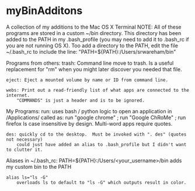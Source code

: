 myBinAdditons
=============

A collection of my additions to the Mac OS X Terminal
NOTE: All of these programs are stored in a custom ~/bin directory.  This directory
has been added to the PATH in my .bash_profile (you may need to add it to .bash_rc if you
are not running OS X).  Too add a directory to the PATH, edit the file ~/.bash_rc
to include the line: "PATH=${PATH}:/Users/srwareham/bin"


Programs from others:
	trash: Command line move to trash. Is a useful replacement for "rm" when you might 
		later discover you needed that file.
		
	eject: Eject a mounted volume by name or ID from command line.
	
	webs: Print out a read-friendly list of what apps are connected to the internet.
		"COMMANDS" is just a header and is to be ignored.
	
	
My Programs:
	run:  uses bash / python logic to open an application in /Applications/
		called as: run "google chrome" ; run "Google ChRoMe" ; run firefox 
		Is case insensitive by design. Multi-word apps require quotes.
		
	des: quickly cd to the desktop.  Must be invoked with ". des" (quotes not necessary)
		could just have added an alias to .bash_profile but I didn't want to clutter it.


Aliases in ~/.bash_rc:
	PATH=${PATH}:/Users/<your_username>/bin
		adds my custom bin to the PATH
	
	alias ls="ls -G"
		overloads ls to default to "ls -G" which outputs result in color.
